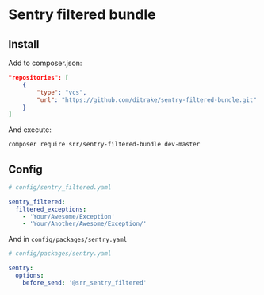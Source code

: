# Sentry filtered bundle

## Install
Add to composer.json:
```json
"repositories": [
    {
        "type": "vcs",
        "url": "https://github.com/ditrake/sentry-filtered-bundle.git"
    }
]
```
And execute:
```bash
composer require srr/sentry-filtered-bundle dev-master
```

## Config

```yaml
# config/sentry_filtered.yaml

sentry_filtered:
  filtered_exceptions: 
    - 'Your/Awesome/Exception'
    - 'Your/Another/Awesome/Exception/'
```

And in `config/packages/sentry.yaml`

```yaml
# config/packages/sentry.yaml

sentry:
  options:
    before_send: '@srr_sentry_filtered'
```